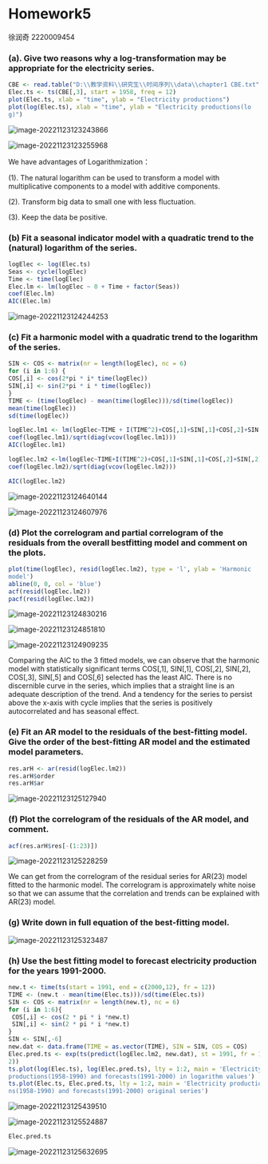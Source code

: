 # Homework5

徐润奇 2220009454

### (a). Give two reasons why a log-transformation may be appropriate for the electricity  series.

```R
CBE <- read.table("D:\\教学资料\\研究生\\时间序列\\data\\chapter1 CBE.txt", header = TRUE)
Elec.ts <- ts(CBE[,3], start = 1958, freq = 12)
plot(Elec.ts, xlab = "time", ylab = "Electricity productions")
plot(log(Elec.ts), xlab = "time", ylab = "Electricity productions(lo
g)")

```

![image-20221123123243866](C:\Users\10306\AppData\Roaming\Typora\typora-user-images\image-20221123123243866.png)

![image-20221123123255968](C:\Users\10306\AppData\Roaming\Typora\typora-user-images\image-20221123123255968.png)

We have advantages of Logarithmization：

(1). The natural logarithm can be used to transform a model with multiplicative  components to a model with additive components.

(2). Transform big data to small one with less fluctuation.

(3). Keep the data be positive.

### (b) Fit a seasonal indicator model with a quadratic trend to the (natural) logarithm of  the series.

```R
logElec <- log(Elec.ts)
Seas <- cycle(logElec)
Time <- time(logElec)
Elec.lm <- lm(logElec ~ 0 + Time + factor(Seas))
coef(Elec.lm)
AIC(Elec.lm)
```

![image-20221123124244253](C:\Users\10306\AppData\Roaming\Typora\typora-user-images\image-20221123124244253.png)

### (c) Fit a harmonic model with a quadratic trend to the logarithm of the series.

```R
SIN <- COS <- matrix(nr = length(logElec), nc = 6)
for (i in 1:6) {
COS[,i] <- cos(2*pi * i* time(logElec))
SIN[,i] <- sin(2*pi * i * time(logElec))
}
TIME <- (time(logElec) - mean(time(logElec)))/sd(time(logElec))
mean(time(logElec))
sd(time(logElec))

logElec.lm1 <- lm(logElec~TIME + I(TIME^2)+COS[,1]+SIN[,1]+COS[,2]+SIN[,2]+COS[,3]+SIN[,3]+COS[,4]+SIN[,4]+COS[,5]+SIN[,5]+COS[,6]+SIN[,6])
coef(logElec.lm1)/sqrt(diag(vcov(logElec.lm1)))
AIC(logElec.lm1)

logElec.lm2 <-lm(logElec~TIME+I(TIME^2)+COS[,1]+SIN[,1]+COS[,2]+SIN[,2]+COS[,3]+SIN[,5]+COS[,6])
coef(logElec.lm2)/sqrt(diag(vcov(logElec.lm2)))

AIC(logElec.lm2)

```

![image-20221123124640144](C:\Users\10306\AppData\Roaming\Typora\typora-user-images\image-20221123124640144.png)

![image-20221123124607976](C:\Users\10306\AppData\Roaming\Typora\typora-user-images\image-20221123124607976.png)

### (d) Plot the correlogram and partial correlogram of the residuals from the overall bestfitting model and comment on the plots.

```R
plot(time(logElec), resid(logElec.lm2), type = 'l', ylab = 'Harmonic 
model')
abline(0, 0, col = 'blue')
acf(resid(logElec.lm2))
pacf(resid(logElec.lm2))
```

![image-20221123124830216](C:\Users\10306\AppData\Roaming\Typora\typora-user-images\image-20221123124830216.png)

![image-20221123124851810](C:\Users\10306\AppData\Roaming\Typora\typora-user-images\image-20221123124851810.png)

![image-20221123124909235](C:\Users\10306\AppData\Roaming\Typora\typora-user-images\image-20221123124909235.png)

Comparing the AIC to the 3 fitted models, we can observe that the harmonic model  with statistically significant terms COS[,1], SIN[,1], COS[,2], SIN[,2], COS[,3], SIN[,5]  and COS[,6] selected has the least AIC. There is no discernible curve in the  series, which implies that a straight line is an adequate description of the trend.  And a tendency for the series to persist above the x-axis with cycle implies that the  series is positively autocorrelated and has seasonal effect.

### (e) Fit an AR model to the residuals of the best-fitting model. Give the order of the best-fitting AR model and the estimated model parameters.

```R
res.arH <- ar(resid(logElec.lm2))
res.arH$order
res.arH$ar
```

![image-20221123125127940](C:\Users\10306\AppData\Roaming\Typora\typora-user-images\image-20221123125127940.png)



### (f) Plot the correlogram of the residuals of the AR model, and comment.

```R
acf(res.arH$res[-(1:23)])
```

![image-20221123125228259](C:\Users\10306\AppData\Roaming\Typora\typora-user-images\image-20221123125228259.png)

We can get from the correlogram of the residual series for AR(23) model fitted  to the harmonic model. The correlogram is approximately white noise so that we  can assume that the correlation and trends can be explained with AR(23) model.



### (g) Write down in full equation of the best-fitting model.

![image-20221123125323487](C:\Users\10306\AppData\Roaming\Typora\typora-user-images\image-20221123125323487.png)

### (h) Use the best fitting model to forecast electricity production for the years 1991-2000.

```R
new.t <- time(ts(start = 1991, end = c(2000,12), fr = 12))
TIME <- (new.t - mean(time(Elec.ts)))/sd(time(Elec.ts))
SIN <- COS <- matrix(nr = length(new.t), nc = 6)
for (i in 1:6){
 COS[,i] <- cos(2 * pi * i *new.t)
 SIN[,i] <- sin(2 * pi * i *new.t)
}
SIN <- SIN[,-6]
new.dat <- data.frame(TIME = as.vector(TIME), SIN = SIN, COS = COS)
Elec.pred.ts <- exp(ts(predict(logElec.lm2, new.dat), st = 1991, fr = 1
2))
ts.plot(log(Elec.ts), log(Elec.pred.ts), lty = 1:2, main = 'Electricity
productions(1958-1990) and forecasts(1991-2000) in logarithm values')
ts.plot(Elec.ts, Elec.pred.ts, lty = 1:2, main = 'Electricity productio
ns(1958-1990) and forecasts(1991-2000) original series')

```

![image-20221123125439510](C:\Users\10306\AppData\Roaming\Typora\typora-user-images\image-20221123125439510.png)

![image-20221123125524887](C:\Users\10306\AppData\Roaming\Typora\typora-user-images\image-20221123125524887.png)

```R
Elec.pred.ts
```

![image-20221123125632695](C:\Users\10306\AppData\Roaming\Typora\typora-user-images\image-20221123125632695.png)





